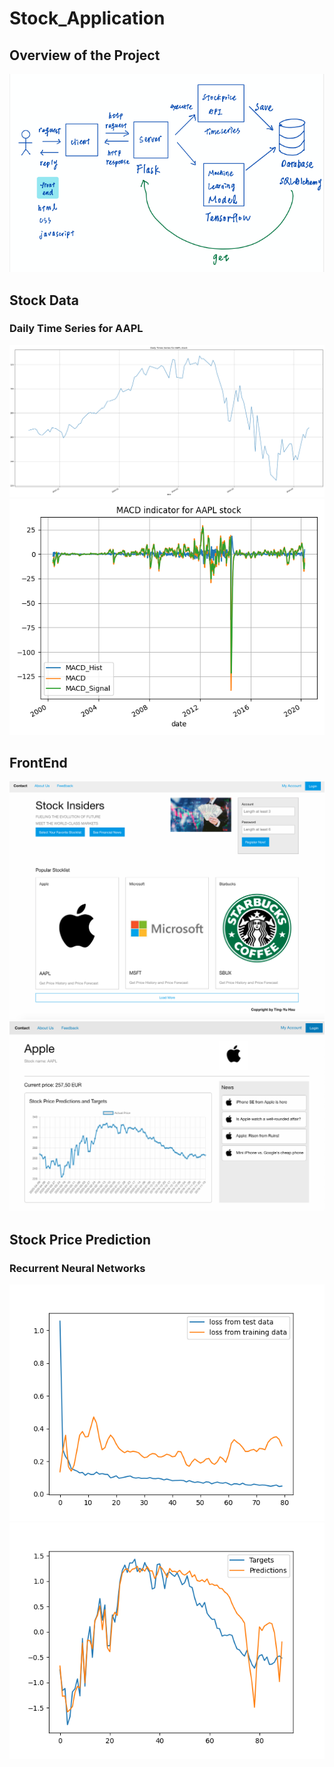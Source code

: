 # Stock_Application

## Overview of the Project
![](/Images/Overview.png)

## Stock Data
### Daily Time Series for AAPL
![](/stock_api/AAPL.png)
![](/stock_api/AAPL_macd.png)

## FrontEnd
![](/Images/FrontPage.png)
![](/Images/Stockdetail.png)

## Stock Price Prediction
### Recurrent Neural Networks
![](/Machine_Learning_Model/Recurrent_Neural_Networks/loss_per_iteration.png)
![](/Machine_Learning_Model/Recurrent_Neural_Networks/one_step_prediction.png)

